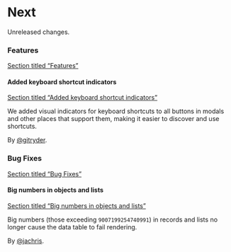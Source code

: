 # Next

Unreleased changes.

### Features

[Section titled “Features”](#features)

#### Added keyboard shortcut indicators

[Section titled “Added keyboard shortcut indicators”](#added-keyboard-shortcut-indicators)

We added visual indicators for keyboard shortcuts to all buttons in modals and other places that support them, making it easier to discover and use shortcuts.

By [@gitryder](https://github.com/gitryder).

### Bug Fixes

[Section titled “Bug Fixes”](#bug-fixes)

#### Big numbers in objects and lists

[Section titled “Big numbers in objects and lists”](#big-numbers-in-objects-and-lists)

Big numbers (those exceeding `9007199254740991`) in records and lists no longer cause the data table to fail rendering.

By [@jachris](https://github.com/jachris).